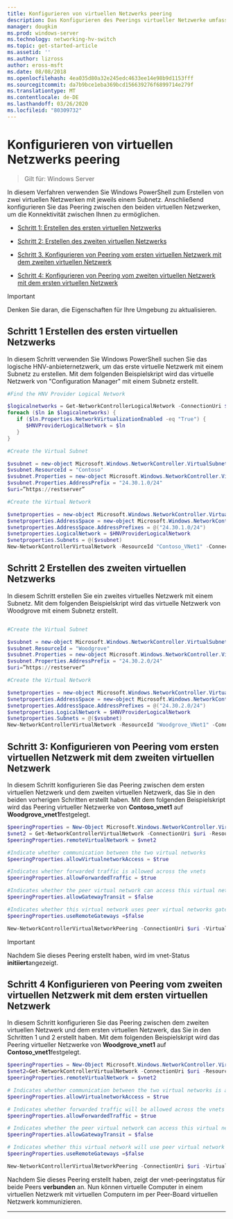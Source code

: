 ```yaml
---
title: Konfigurieren von virtuellen Netzwerks peering
description: Das Konfigurieren des Peerings virtueller Netzwerke umfasst das Erstellen von zwei virtuellen Netzwerken mit Peering.
manager: dougkim
ms.prod: windows-server
ms.technology: networking-hv-switch
ms.topic: get-started-article
ms.assetid: ''
ms.author: lizross
author: eross-msft
ms.date: 08/08/2018
ms.openlocfilehash: 4ea035d80a32e245edc4633ee14e98b9d1153fff
ms.sourcegitcommit: da7b9bce1eba369bcd156639276f6899714e279f
ms.translationtype: MT
ms.contentlocale: de-DE
ms.lasthandoff: 03/26/2020
ms.locfileid: "80309732"
---
```

# <a name="configure-virtual-network-peering"></a>Konfigurieren von virtuellen Netzwerks peering

>Gilt für: Windows Server

In diesem Verfahren verwenden Sie Windows PowerShell zum Erstellen von zwei virtuellen Netzwerken mit jeweils einem Subnetz. Anschließend konfigurieren Sie das Peering zwischen den beiden virtuellen Netzwerken, um die Konnektivität zwischen Ihnen zu ermöglichen.

- [Schritt 1: Erstellen des ersten virtuellen Netzwerks](#step-1-create-the-first-virtual-network)

- [Schritt 2: Erstellen des zweiten virtuellen Netzwerks](#step-2-create-the-second-virtual-network)

- [Schritt 3. Konfigurieren von Peering vom ersten virtuellen Netzwerk mit dem zweiten virtuellen Netzwerk](#step-3-configure-peering-from-the-first-virtual-network-to-the-second-virtual-network)

- [Schritt 4: Konfigurieren von Peering vom zweiten virtuellen Netzwerk mit dem ersten virtuellen Netzwerk](#step-4-configure-peering-from-the-second-virtual-network-to-the-first-virtual-network)


>[!IMPORTANT]
>Denken Sie daran, die Eigenschaften für Ihre Umgebung zu aktualisieren.

## <a name="step-1-create-the-first-virtual-network"></a>Schritt 1 Erstellen des ersten virtuellen Netzwerks

In diesem Schritt verwenden Sie Windows PowerShell suchen Sie das logische HNV-anbieternetzwerk, um das erste virtuelle Netzwerk mit einem Subnetz zu erstellen. Mit dem folgenden Beispielskript wird das virtuelle Netzwerk von "Configuration Manager" mit einem Subnetz erstellt.

``` PowerShell
#Find the HNV Provider Logical Network  

$logicalnetworks = Get-NetworkControllerLogicalNetwork -ConnectionUri $uri  
foreach ($ln in $logicalnetworks) {  
   if ($ln.Properties.NetworkVirtualizationEnabled -eq "True") {  
      $HNVProviderLogicalNetwork = $ln  
   }  
}   

#Create the Virtual Subnet  

$vsubnet = new-object Microsoft.Windows.NetworkController.VirtualSubnet  
$vsubnet.ResourceId = "Contoso"  
$vsubnet.Properties = new-object Microsoft.Windows.NetworkController.VirtualSubnetProperties  
$vsubnet.Properties.AddressPrefix = "24.30.1.0/24"
$uri=”https://restserver”  

#Create the Virtual Network  

$vnetproperties = new-object Microsoft.Windows.NetworkController.VirtualNetworkProperties  
$vnetproperties.AddressSpace = new-object Microsoft.Windows.NetworkController.AddressSpace  
$vnetproperties.AddressSpace.AddressPrefixes = @("24.30.1.0/24")  
$vnetproperties.LogicalNetwork = $HNVProviderLogicalNetwork  
$vnetproperties.Subnets = @($vsubnet)  
New-NetworkControllerVirtualNetwork -ResourceId "Contoso_VNet1" -ConnectionUri $uri -Properties $vnetproperties
```

## <a name="step-2-create-the-second-virtual-network"></a>Schritt 2 Erstellen des zweiten virtuellen Netzwerks

In diesem Schritt erstellen Sie ein zweites virtuelles Netzwerk mit einem Subnetz. Mit dem folgenden Beispielskript wird das virtuelle Netzwerk von Woodgrove mit einem Subnetz erstellt.

``` PowerShell

#Create the Virtual Subnet  

$vsubnet = new-object Microsoft.Windows.NetworkController.VirtualSubnet  
$vsubnet.ResourceId = "Woodgrove"  
$vsubnet.Properties = new-object Microsoft.Windows.NetworkController.VirtualSubnetProperties  
$vsubnet.Properties.AddressPrefix = "24.30.2.0/24"  
$uri=”https://restserver”

#Create the Virtual Network  

$vnetproperties = new-object Microsoft.Windows.NetworkController.VirtualNetworkProperties  
$vnetproperties.AddressSpace = new-object Microsoft.Windows.NetworkController.AddressSpace  
$vnetproperties.AddressSpace.AddressPrefixes = @("24.30.2.0/24")  
$vnetproperties.LogicalNetwork = $HNVProviderLogicalNetwork  
$vnetproperties.Subnets = @($vsubnet)  
New-NetworkControllerVirtualNetwork -ResourceId "Woodgrove_VNet1" -ConnectionUri $uri -Properties $vnetproperties
```

## <a name="step-3-configure-peering-from-the-first-virtual-network-to-the-second-virtual-network"></a>Schritt 3: Konfigurieren von Peering vom ersten virtuellen Netzwerk mit dem zweiten virtuellen Netzwerk

In diesem Schritt konfigurieren Sie das Peering zwischen dem ersten virtuellen Netzwerk und dem zweiten virtuellen Netzwerk, das Sie in den beiden vorherigen Schritten erstellt haben. Mit dem folgenden Beispielskript wird das Peering virtueller Netzwerke von **Contoso_vnet1** auf **Woodgrove_vnet1**festgelegt.

```PowerShell
$peeringProperties = New-Object Microsoft.Windows.NetworkController.VirtualNetworkPeeringProperties
$vnet2 = Get-NetworkControllerVirtualNetwork -ConnectionUri $uri -ResourceId "Woodgrove_VNet1"
$peeringProperties.remoteVirtualNetwork = $vnet2

#Indicate whether communication between the two virtual networks
$peeringProperties.allowVirtualnetworkAccess = $true

#Indicates whether forwarded traffic is allowed across the vnets
$peeringProperties.allowForwardedTraffic = $true

#Indicates whether the peer virtual network can access this virtual networks gateway
$peeringProperties.allowGatewayTransit = $false

#Indicates whether this virtual network uses peer virtual networks gateway
$peeringProperties.useRemoteGateways =$false

New-NetworkControllerVirtualNetworkPeering -ConnectionUri $uri -VirtualNetworkId “Contoso_vnet1” -ResourceId “ContosotoWoodgrove” -Properties $peeringProperties

```

>[!IMPORTANT]
>Nachdem Sie dieses Peering erstellt haben, wird im vnet-Status **initiiert**angezeigt.

## <a name="step-4-configure-peering-from-the-second-virtual-network-to-the-first-virtual-network"></a>Schritt 4 Konfigurieren von Peering vom zweiten virtuellen Netzwerk mit dem ersten virtuellen Netzwerk

In diesem Schritt konfigurieren Sie das Peering zwischen dem zweiten virtuellen Netzwerk und dem ersten virtuellen Netzwerk, das Sie in den Schritten 1 und 2 erstellt haben. Mit dem folgenden Beispielskript wird das Peering virtueller Netzwerke von **Woodgrove_vnet1** auf **Contoso_vnet1**festgelegt.

```PowerShell
$peeringProperties = New-Object Microsoft.Windows.NetworkController.VirtualNetworkPeeringProperties 
$vnet2=Get-NetworkControllerVirtualNetwork -ConnectionUri $uri -ResourceId "Contoso_VNet1"
$peeringProperties.remoteVirtualNetwork = $vnet2 

# Indicates whether communication between the two virtual networks is allowed 
$peeringProperties.allowVirtualnetworkAccess = $true 

# Indicates whether forwarded traffic will be allowed across the vnets
$peeringProperties.allowForwardedTraffic = $true 

# Indicates whether the peer virtual network can access this virtual network's gateway
$peeringProperties.allowGatewayTransit = $false 

# Indicates whether this virtual network will use peer virtual network's gateway
$peeringProperties.useRemoteGateways =$false 

New-NetworkControllerVirtualNetworkPeering -ConnectionUri $uri -VirtualNetworkId “Woodgrove_vnet1” -ResourceId “WoodgrovetoContoso” -Properties $peeringProperties 

```

Nachdem Sie dieses Peering erstellt haben, zeigt der vnet-peeringstatus für beide Peers **verbunden** an. Nun können virtuelle Computer in einem virtuellen Netzwerk mit virtuellen Computern im per Peer-Board virtuellen Netzwerk kommunizieren.

---